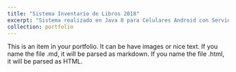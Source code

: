 ```yaml
---
title: "Sistema Inventario de Libros 2018"
excerpt: "Sistema realizado en Java 8 para Celulares Android con Servidor LAMP<br/><img src='/images/500x300.png'>"
collection: portfolio
---
```


This is an item in your portfolio. It can be have images or nice text. If you name the file .md, it will be parsed as markdown. If you name the file .html, it will be parsed as HTML. 
